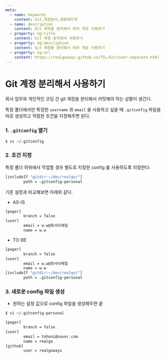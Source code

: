 ```yaml
---
meta:
  - name: keywords
    content: Git,계정분리,계정여러개
  - name: description
    content: Git 계정을 분리해서 여러 개로 사용하기
  - property: og:title
    content: Git 계정 분리해서 사용하기
  - property: og:description
    content: Git 계정을 분리해서 여러 개로 사용하기
  - property: og:url
    content: https://realgoways.github.io/TIL/Git/user-separate.html
---
```


# Git 계정 분리해서 사용하기

회사 업무와 개인적인 코딩 간 git 계정을 분리해서 커밋해야 하는 상황이 생긴다.  

특정 폴더에서만 특정한 `username` 과 `email` 을 사용하고 싶을 때
`.gitconfig` 파일을 따로 생성하고 적절한 조건을 지정해주면 된다.

### 1. `.gitconfig` 열기
```sh
$ vi ~/.gitconfig
```

### 2. 조건 지정

특정 폴더 하위에서 작업할 경우 별도로 지정한 config 를 사용하도록 지정한다.
```sh
[includeIf "gitdir:~/dev/realgo/"]
        path = .gitconfig-personal
```

기존 설정과 비교해보면 아래와 같다.

- AS-IS
```sh
[pager]
        branch = false
[user]
        email = w.w@회사이메일
        name = w.w
```

- TO-BE
```sh
[pager]
        branch = false
[user]
        email = w.w@회사이메일
        name = w.w
[includeIf "gitdir:~/dev/realgo/"]
        path = .gitconfig-personal
```

### 3. 새로운 config 파일 생성
- 원하는 설정 값으로 config 파일을 생성해두면 끝
```sh
$ vi ~/.gitconfig-personal

[pager]
        branch = false
[user]
        email = tohoni@naver.com
        name = realgo
[github]
        user = realgoways
```